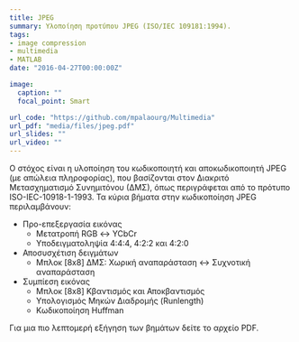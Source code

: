 ```yaml
---
title: JPEG
summary: Υλοποίηση προτύπου JPEG (ISO/IEC 109181:1994).
tags:
- image compression
- multimedia
- MATLAB
date: "2016-04-27T00:00:00Z"

image:
  caption: ""
  focal_point: Smart

url_code: "https://github.com/mpalaourg/Multimedia"
url_pdf: "media/files/jpeg.pdf"
url_slides: ""
url_video: ""
---
```


Ο στόχος είναι η υλοποίηση του κωδικοποιητή και αποκωδικοποιητή JPEG (με απώλεια πληροφορίας), που βασίζονται στον Διακριτό Μετασχηματισμό Συνημιτόνου (ΔΜΣ), όπως περιγράφεται από το πρότυπο ISO-IEC-10918-1-1993. Τα κύρια βήματα στην κωδικοποίηση JPEG περιλαμβάνουν:
- Προ-επεξεργασία εικόνας
  - Μετατροπή RGB ↔ YCbCr
  - Υποδειγματοληψία 4:4:4, 4:2:2 και 4:2:0
- Αποσυσχέτιση δειγμάτων
  - Μπλοκ \[8x8\] ΔΜΣ: Χωρική αναπαράσταση ↔ Συχνοτική αναπαράσταση
- Συμπίεση εικόνας
  - Μπλοκ \[8x8\] Κβαντισμός και Αποκβαντισμός
  - Υπολογισμός Μηκών Διαδρομής (Runlength)
  - Κωδικοποίηση Huffman

Για μια πιο λεπτομερή εξήγηση των βημάτων δείτε το αρχείο PDF.
